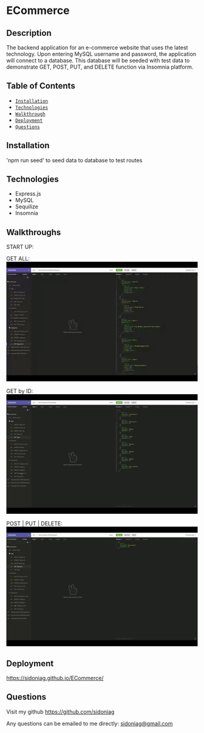 # ECommerce

## Description
The backend application for an e-commerce website that uses the latest technology. Upon entering MySQL username and password, the application will connect to a database. This database will be seeded with test data to demonstrate GET, POST, PUT, and DELETE function via Insomnia platform.

## Table of Contents

* [`Installation`](#installation)
* [`Technologies`](#technologies)
* [`Walkthrough`](#walkthrough)
* [`Deployment`](#deployment)
* [`Questions`](#questions)

## Installation
'npm run seed' to seed data to database to test routes

## Technologies
* Express.js
* MySQL
* Sequilize
* Insomnia

## Walkthroughs

START UP: <br>

GET ALL: <br>
![GET ALL Demo](./assets/GET_ALL.gif)

GET by ID: <br>
![GET BY ID Demo](./assets/GET_ID.gif)

POST | PUT | DELETE: <br>
![POST PUT DELETE Demo](./assets/POST_PUT_DELETE.gif)

## Deployment

<https://sidoniag.github.io/ECommerce/>

## Questions
Visit my github
<https://github.com/sidoniag>

Any questions can be emailed to me directly: <sidoniag@gmail.com>